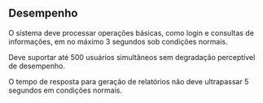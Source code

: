## Desempenho ##

O sistema deve processar operações básicas, como login e consultas de
informações, em no máximo 3 segundos sob condições normais.

Deve suportar até 500 usuários simultâneos sem degradação perceptível de
desempenho.

O tempo de resposta para geração de relatórios não deve ultrapassar 5
segundos em condições normais.
